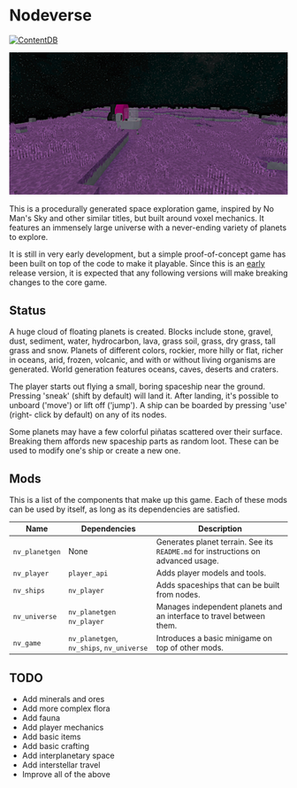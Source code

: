 # Nodeverse
[![ContentDB](https://content.minetest.net/packages/aerkiaga/nodeverse/shields/downloads/)](https://content.minetest.net/packages/aerkiaga/nodeverse/)

![Screenshot](screenshot.jpg)

This is a procedurally generated space exploration game, inspired by No Man's
Sky and other similar titles, but built around voxel mechanics. It features an
immensely large universe with a never-ending variety of planets to explore.

It is still in very early development, but a simple proof-of-concept game has
been built on top of the code to make it playable. Since this is an
[early](https://semver.org/#spec-item-4) release version, it is expected that
any following versions will make breaking changes to the core game.

## Status
A huge cloud of floating planets is created. Blocks include stone, gravel, dust,
sediment, water, hydrocarbon, lava, grass soil, grass, dry grass, tall grass and
snow. Planets of different colors, rockier, more hilly or flat, richer in
oceans, arid, frozen, volcanic, and with or without living organisms are
generated. World generation features oceans, caves, deserts and craters.

The player starts out flying a small, boring spaceship near the ground. Pressing
'sneak' (shift by default) will land it. After landing, it's possible to unboard
('move') or lift off ('jump'). A ship can be boarded by pressing 'use' (right-
click by default) on any of its nodes.

Some planets may have a few colorful piñatas scattered over their surface.
Breaking them affords new spaceship parts as random loot. These can be used to
modify one's ship or create a new one.

## Mods
This is a list of the components that make up this game. Each of these mods can
be used by itself, as long as its dependencies are satisfied.

Name | Dependencies | Description
---- | ------------ | -----------
`nv_planetgen` | None | Generates planet terrain. See its `README.md` for instructions on advanced usage.
`nv_player` | `player_api` | Adds player models and tools.
`nv_ships` | `nv_player` | Adds spaceships that can be built from nodes.
`nv_universe` | `nv_planetgen` `nv_player` | Manages independent planets and an interface to travel between them.
`nv_game` | `nv_planetgen`, `nv_ships`, `nv_universe` | Introduces a basic minigame on top of other mods.

## TODO
 * Add minerals and ores
 * Add more complex flora
 * Add fauna
 * Add player mechanics
 * Add basic items
 * Add basic crafting
 * Add interplanetary space
 * Add interstellar travel
 * Improve all of the above
